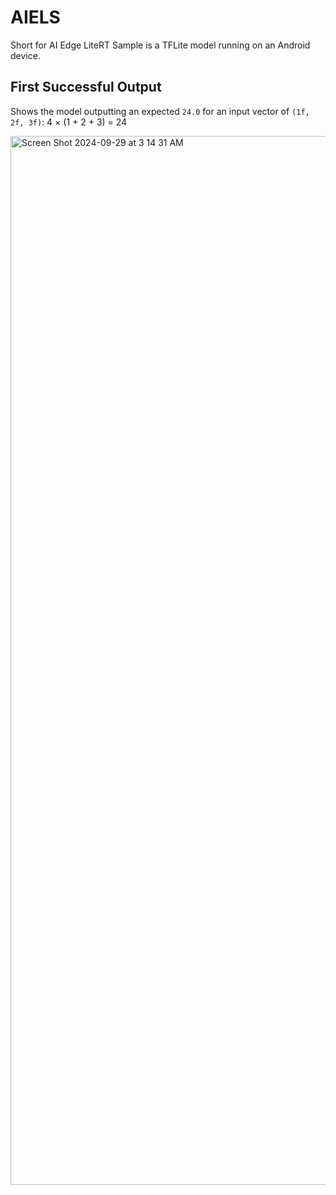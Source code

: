 # AIELS
Short for AI Edge LiteRT Sample is a TFLite model running on an Android device.

## First Successful Output
Shows the model outputting an expected `24.0` for an input vector of `(1f, 2f, 3f)`: 4 × (1 + 2 + 3) = 24

<img width="1678" alt="Screen Shot 2024-09-29 at 3 14 31 AM" src="https://github.com/user-attachments/assets/ee4ff08b-79cb-4228-b23d-29266aad83e1">
